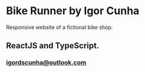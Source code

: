 # Bike Runner by Igor Cunha

Responsive website of a fictional bike shop.

## ReactJS and TypeScript.

### igordscunha@outlook.com
